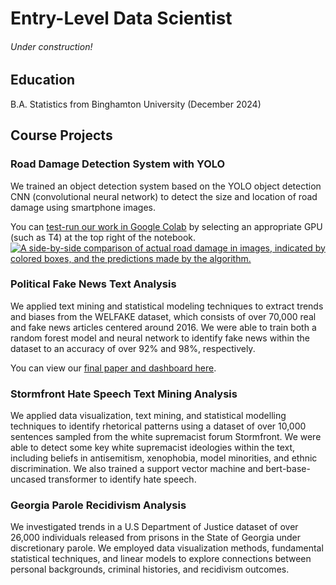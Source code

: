 # Entry-Level Data Scientist
###### Under construction!

## Education
B.A. Statistics from Binghamton University (December 2024)

## Course Projects

### Road Damage Detection System with YOLO
We trained an object detection system based on the YOLO object detection CNN (convolutional neural network) to detect the size and location of road damage using smartphone images.

You can [test-run our work in Google Colab](https://colab.research.google.com/drive/1ntKCAkGmbv1wwOVDDFbN7EZw6u2nvHk9?usp=sharing) by selecting an appropriate GPU (such as T4) at the top right of the notebook.
[![A side-by-side comparison of actual road damage in images, indicated by colored boxes, and the predictions made by the algorithm.](/assets/images/roaddamage_predictions.png "Road damage predictions")](https://colab.research.google.com/drive/1ntKCAkGmbv1wwOVDDFbN7EZw6u2nvHk9?usp=sharing)

### Political Fake News Text Analysis
We applied text mining and statistical modeling techniques to extract trends and biases from the WELFAKE dataset, which consists of over 70,000 real and fake news articles centered around 2016. We were able to train both a random forest model and neural network to identify fake news within the dataset to an accuracy of over 92% and 98%, respectively.

You can view our [final paper and dashboard here](politicalmisinformation_paper.md).


### Stormfront Hate Speech Text Mining Analysis
We applied data visualization, text mining, and statistical modelling techniques to identify rhetorical patterns using a dataset of over 10,000 sentences sampled from the white supremacist forum Stormfront. We were able to detect some key white supremacist ideologies within the text, including beliefs in antisemitism, xenophobia, model minorities, and ethnic discrimination. We also trained a support vector machine and bert-base-uncased transformer to identify hate speech.


### Georgia Parole Recidivism Analysis
We investigated trends in a U.S Department of Justice dataset of over 26,000 individuals released from prisons in the State of Georgia under discretionary parole. We employed data visualization methods, fundamental statistical techniques, and linear models to explore connections between personal backgrounds, criminal histories, and recidivism outcomes.